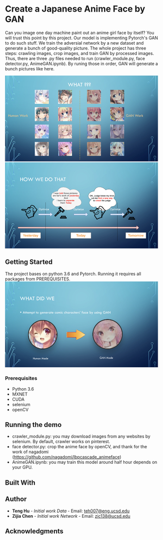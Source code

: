 # Create a Japanese Anime Face by GAN
Can you image one day machine paint out an anime girl face by itself? You will trust this point by this project. Our model is implementing Pytorch's GAN to do such stuff. We train the adversial network by a new dataset and generate a bunch of good-quality picture. The whole project has three steps: crawling images, crop images, and train GAN by processed images. Thus, there are three .py files needed to run (crawler_module.py, face detector.py, AnimeGAN.ipynb). By runing those in order, GAN will generate a bunch pictures like here.

![alt text](https://github.com/Hierifer/AnimeGAN/blob/master/anime2.jpeg)
![alt text](https://github.com/Hierifer/AnimeGAN/blob/master/anime3.jpeg)

## Getting Started
The project bases on python 3.6 and Pytorch. Running it requires all packages from PREREQUISITES. 
![alt text](https://github.com/Hierifer/AnimeGAN/blob/master/anime1.jpeg)

### Prerequisites
* Python 3.6
* MXNET
* CUDA
* selenium
* openCV

## Running the demo
* crawler_module.py: you may download images from any websites by selenium. By default, crawler works on pinterest. 
* face detector.py: crop the anime face by openCV, and thank for the work of nagadomi (https://github.com/nagadomi/lbpcascade_animeface) 
* AnimeGAN.ipynb: you may train this model around half hour depends on your GPU.
## Built With

## Author
* **Teng Hu** - *Initial work Data* - Email: teh007@eng.ucsd.edu
* **Zijia Chen** - *Initial work Network* - Email: zic138@ucsd.edu

## Acknowledgments
